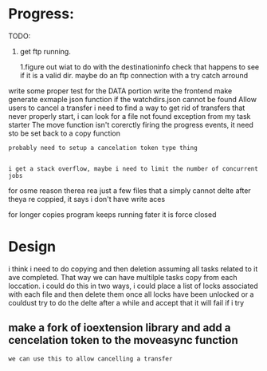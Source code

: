 # Progress:

TODO: 

1. get ftp running.

    1.figure out wiat to do with the destinationinfo check that happens to see if it is a valid dir. maybe do an ftp connection with a try catch arround



write some proper test for the DATA portion
write the frontend
make  generate exmaple json function if the watchdirs.json cannot be found
Allow users to cancel a transfer
i need to find a way to get rid of transfers that never properly start, i can look for a file not found exception from my task starter
The move function isn't corerctly firing the progress events, it need sto be set back to a copy function

    probably need to setup a cancelation token type thing


	i get a stack overflow, maybe i need to limit the number of concurrent jobs

for osme reason therea rea just a few files that a simply cannot delte after theya re coppied, it says i don't have write aces

for longer copies program keeps running fater it is force closed

# Design 

i think i need to do copying and then deletion assuming all tasks related to it ave completed. That way we can have multilple tasks copy from each loccation.
    i could do this in two ways, i could place a list of locks associated with each file and then delete them once all locks have been unlocked
    or a couldust try to do the delte after a while and accept that it will fail if i try 

## make a fork of ioextension library and add a cencelation token to the moveasync function
    we can use this to allow cancelling a transfer